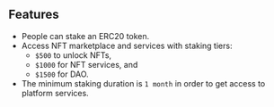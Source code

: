 ## Features
* People can stake an ERC20 token.
* Access NFT marketplace and services with staking tiers:
	- `$500` to unlock NFTs, 
	- `$1000` for NFT services, and 
	- `$1500` for DAO. 
* The minimum staking duration is `1 month` in order to get access to platform services.

<!-- 	
Based on price of tokens staked, not amount of tokens. 
- Must be staked for 1 month based on wallet snapshots
- DAO governance approves proposed ecological projects and treasury transactions, as well as other platform proposals such as tier access requirements and platform fees.
- Staking rewards are issued in non-tradable native currency, which can be used for discounts on NFTs and other features (like the "rainbows" on this project https://www.raini.io/)
 -->
